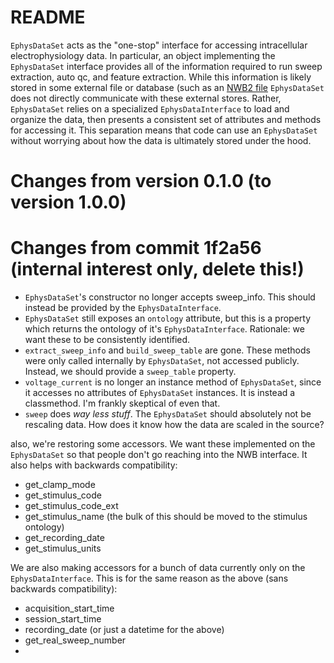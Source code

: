 README
======

`EphysDataSet` acts as the "one-stop" interface for accessing intracellular electrophysiology data. In particular, an object implementing the `EphysDataSet` interface provides all of the information required to run sweep extraction, auto qc, and feature extraction. While this information is likely stored in some external file or database (such as an [NWB2 file](https://pynwb.readthedocs.io/en/stable/) `EphysDataSet` does not directly communicate with these external stores. Rather, `EphysDataSet` relies on a specialized `EphysDataInterface` to load and organize the data, then presents a consistent set of attributes and methods for accessing it. This separation means that code can use an `EphysDataSet` without worrying about how the data is ultimately stored under the hood.


Changes from version 0.1.0 (to version 1.0.0)
=============================================


Changes from commit 1f2a56 (internal interest only, delete this!)
=================================================================

- `EphysDataSet`'s constructor no longer accepts sweep_info. This should instead be provided by the `EphysDataInterface`.
- `EphysDataSet` still exposes an `ontology` attribute, but this is a property which returns the ontology of it's `EphysDataInterface`. Rationale: we want these to be consistently identified.
- `extract_sweep_info` and `build_sweep_table` are gone. These methods were only called internally by `EphysDataSet`, not accessed publicly. Instead, we should provide a `sweep_table` property.
- `voltage_current` is no longer an instance method of `EphysDataSet`, since it accesses no attributes of `EphysDataSet` instances. It is instead a classmethod. I'm frankly skeptical of even that.
- `sweep` does *way less stuff*. The `EphysDataSet` should absolutely not be rescaling data. How does it know how the data are scaled in the source?

also, we're restoring some accessors. We want these implemented on the `EphysDataSet` so that people don't go reaching into the NWB interface. It also helps with backwards compatibility:
- get_clamp_mode
- get_stimulus_code
- get_stimulus_code_ext
- get_stimulus_name (the bulk of this should be moved to the stimulus ontology)
- get_recording_date
- get_stimulus_units

We are also making accessors for a bunch of data currently only on the `EphysDataInterface`. This is for the same reason as the above (sans backwards compatibility):
- acquisition_start_time
- session_start_time
- recording_date (or just a datetime for the above)
- get_real_sweep_number
- 